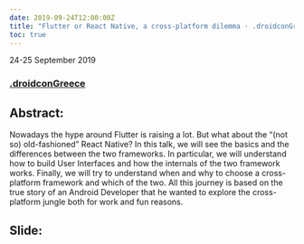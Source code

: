 ```yaml
---
date: 2019-09-24T12:00:00Z
title: "Flutter or React Native, a cross-platform dilemma · .droidconGreece"
toc: true
---
```


24-25 September 2019

### [.droidconGreece](https://droidcon.gr/portfolio/marco-gomiero/)

## Abstract:
Nowadays the hype around Flutter is raising a lot. But what about the “(not so) old-fashioned” React Native?
In this talk, we will see the basics and the differences between the two frameworks. In particular, we will understand how to build User Interfaces and how the internals of the two framework works. Finally, we will try to understand when and why to choose a cross-platform framework and which of the two.
All this journey is based on the true story of an Android Developer that he wanted to explore the cross-platform jungle both for work and fun reasons.

## Slide:

<script async class="speakerdeck-embed" data-id="b0cf691e84a449b99fe37bfa4b8b94a1" data-ratio="1.77777777777778" src="//speakerdeck.com/assets/embed.js"></script>